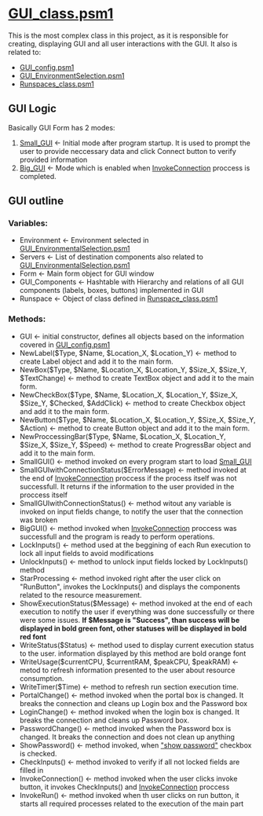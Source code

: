 # [GUI_class.psm1](/Main/GUI_class.psm1)
This is the most complex class in this project, as it is responsible for creating, displaying GUI and all user interactions with the GUI. It also is related to:
 - [GUI_config.psm1](/Docs/GUI_config.md)
 - [GUI_EnvironmentSelection.psm1](/Docs/GUI_EnvironmentSelection.md)
 - [Runspaces_class.psm1](/Docs/Runspace_class.md)

## GUI Logic
Basically GUI Form has 2 modes:
1. [Small_GUI](/Screenshots/Initial_View.png) <- Initial mode after program startup. It is used to prompt the user to provide neccessary data and click Connect button to verify provided information
2. [Big_GUI](/Screenshots/Connected.png) <- Mode which is enabled when [InvokeConnection](/Docs/GUI_config.md) proccess is completed.

## GUI outline
### Variables:
- Environment <- Environment selected in [GUI_EnvironmentalSelection.psm1](/Docs/GUI_EnvironmentSelection.md)
- Servers <- List of destination components also related to [GUI_EnvironmentalSelection.psm1](/Docs/GUI_EnvironmentSelection.md)
- Form  <- Main form object for GUI window
- GUI_Components <- Hashtable with Hierarchy and relations of all GUI components (labels, boxes, buttons) implemented in GUI
- Runspace <- Object of class defined in [Runspace_class.psm1](/Docs/Runspace_class.md)

### Methods:
- GUI <- initial constructor, defines all objects based on the information covered in [GUI_config.psm1](/Docs/GUI_config.md)
- NewLabel($Type, $Name, $Location_X, $Location_Y) <- method to create Label object and add it to the main form.
- NewBox($Type, $Name, $Location_X, $Location_Y, $Size_X, $Size_Y, $TextChange) <- method to create TextBox object and add it to the main form.
- NewCheckBox($Type, $Name, $Location_X, $Location_Y, $Size_X, $Size_Y, $Checked, $AddClick) <- method to create Checkbox object and add it to the main form.
- NewButton($Type, $Name, $Location_X, $Location_Y, $Size_X, $Size_Y, $Action) <- method to create Button object and add it to the main form.
- NewProccessingBar($Type, $Name, $Location_X, $Location_Y, $Size_X, $Size_Y, $Speed) <- method to create ProgressBar object and add it to the main form.
- SmallGUI() <- method invoked on every program start to load [Small_GUI](#gui-logic)
- SmallGUIwithConnectionStatus($ErrorMessage) <- method invoked at the end of [InvokeConnection](/Docs/GUI_config.md) proccess if the process itself was not successfull. It returns if the information to the user provided in the proccess itself
- SmallGUIwithConnectionStatus() <- method witout any variable is invoked on input fields change, to notify the user that the connection was broken
- BigGUI() <- method invoked when [InvokeConnection](/Docs/GUI_config.md) proccess was successfull and the program is ready to perform operations.
- LockInputs() <- method used at the beggining of each Run execution to lock all input fields to avoid modifications
- UnlockInputs() <- method to unlock input fields locked by LockInputs() method
- StarProcessing <- method invoked right after the user click on "RunButton", invokes the LockInputs() and displays the components related to the resource measurement.
- ShowExecutionStatus($Message) <- method invoked at the end of each execution to notify the user if everything was done successfully or there were some issues. **If $Message is "Success", than success will be displayed in bold green font, other statuses will be displayed in bold red font**
- WriteStatus($Status) <- method used to display current execution status to the user. information displayed by this method are bold orange font
- WriteUsage($currentCPU, $currentRAM, $peakCPU, $peakRAM) <- metod to refresh information presented to the user about resource consumption.
- WriteTimer($Time) <- method to refresh run section execution time.
- PortalChange() <- method invoked when the portal box is changed. It breaks the connection and cleans up Login box and the Password box
- LoginChange() <- method invoked when the login box is changed. It breaks the connection and cleans up Password box.
- PasswordChange() <- method invoked when the Password box is changed. It breaks the connection and does not clean up anything
- ShowPassword() <- method invoked, when ["show password"](/Screenshots/Initial_View_Password_Shown.png) checkbox is checked. 
- CheckInputs() <- method invoked to verify if all not locked fields are filled in
- InvokeConnection() <- method invoked when the user clicks invoke button, it invokes CheckInputs() and [InvokeConnection](/Docs/GUI_config.md) proccess
- InvokeRun() <- method invoked when th user clicks on run button, it starts all required processes related to the execution of the main part